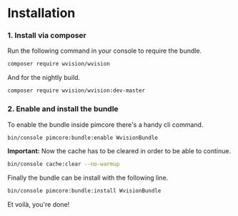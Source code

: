 # Installation

### 1. Install via composer

Run the following command in your console to require the bundle.
```bash
composer require wvision/wvision
```

And for the nightly build.
```bash
composer require wvision/wvision:dev-master
```

### 2. Enable and install the bundle

To enable the bundle inside pimcore there's a handy cli command.
```bash
bin/console pimcore:bundle:enable WvisionBundle
```

**Important:** Now the cache has to be cleared in order to be able to continue.
```bash
bin/console cache:clear --no-warmup
```

Finally the bundle can be install with the following line.
```bash
bin/console pimcore:bundle:install WvisionBundle
```

Et voilà, you're done!